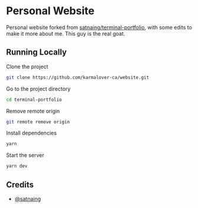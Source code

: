 # Personal Website

Personal website forked from [satnaing/terminal-portfolio](https://github.com/satnaing/terminal-portfolio), with some edits to make it more about me. This guy is the real goat.

## Running Locally

Clone the project

```bash
git clone https://github.com/karmalover-ca/website.git
```

Go to the project directory

```bash
cd terminal-portfolio
```

Remove remote origin

```bash
git remote remove origin
```

Install dependencies

```bash
yarn
```

Start the server

```bash
yarn dev
```

## Credits

- [@satnaing](https://satnaing.dev)
